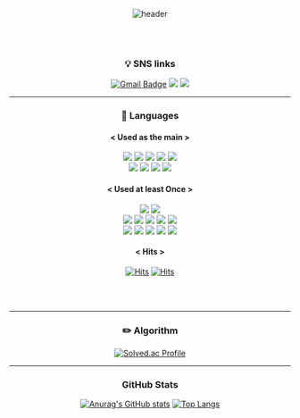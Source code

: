 <div align="center">
 
![header](https://capsule-render.vercel.app/api?type=cylinder&color=0:ffffff,100:ffffff&height=150&section=header&text=Welcome&fontColor=000000&fontSize=60&animation=twinkling&fontAlignY=45&desc=Sheep1sik%20GitHub%20&descAlignY=70)

<br>
<br>

### 💡 SNS links 
[![Gmail Badge](https://img.shields.io/badge/Gmail-D14836?style=flat-square&logo=Gmail&logoColor=white)](mailto:sheep1sik@gmail.com)
<a href="https://www.instagram.com/Sheep1sik/"><img src="https://img.shields.io/badge/Instagram-E4405F?style=flat-square&logo=Instagram&logoColor=white"/></a>
<a href="https://sheep1sik.tistory.com/"><img src="https://img.shields.io/badge/GGoD_Blog-000000?style=flat-square&logo=apple&logoColor=white"/></a>

---

### 📝 Languages 

#### < Used as the main ><br>
<img src="https://img.shields.io/badge/swift-F05138?style=flat-square&logo=swift&logoColor=white"/>
<img src="https://img.shields.io/badge/xcode-147EFB?style=flat-square&logo=xcode&logoColor=white"/>
<img src="https://img.shields.io/badge/Kotlin-7F52FF?style=flat-square&logo=Kotlin&logoColor=white"/>
<img src="https://img.shields.io/badge/Android-3DDC84?style=flat-square&logo=Android&logoColor=white"/>
<img src="https://img.shields.io/badge/AndroidStudio-3DDC84?style=flat-square&logo=AndroidStudio&logoColor=white"/><br>
<img src="https://img.shields.io/badge/C-808080?style=flat-square&logo=C&logoColor=white"/>
<img src="https://img.shields.io/badge/C++-00599C?style=flat-square&logo=cplusplus&logoColor=white"/>
<img src="https://img.shields.io/badge/C%23-99CC00?style=flat-square&logo=Csharp&logoColor=white"/>
<img src="https://img.shields.io/badge/VSCode-007ACC?style=flat-square&logo=visualstudiocode&logoColor=white"/>

#### < Used at least Once ><br>
<img src="https://img.shields.io/badge/swift-F05138?style=flat-square&logo=swift&logoColor=white"/>
<img src="https://img.shields.io/badge/kotlin-7F52FF?style=flat-square&logo=kotlin&logoColor=white"/><br>
<img src="https://img.shields.io/badge/python-3776AB?style=flat-square&logo=python&logoColor=white"/>
<img src="https://img.shields.io/badge/django-092E20?style=flat-square&logo=python&logoColor=white"/>
<img src="https://img.shields.io/badge/C-808080?style=flat-square&logo=C&logoColor=white"/>
<img src="https://img.shields.io/badge/C++-00599C?style=flat-square&logo=cplusplus&logoColor=white"/>
<img src="https://img.shields.io/badge/C%23-99CC00?style=flat-square&logo=Csharp&logoColor=white"/><br>
<img src="https://img.shields.io/badge/Java-000000?style=flat-square&logo=Java&logoColor=white"/>
<img src="https://img.shields.io/badge/javascript-F7DF1E?style=flat-square&logo=javascript&logoColor=white"/>
<img src="https://img.shields.io/badge/jss-F7DF1E?style=flat-square&logo=jss&logoColor=white"/>
<img src="https://img.shields.io/badge/linux-FCC624?style=flat-square&logo=linux&logoColor=white"/>
<img src="https://img.shields.io/badge/mysql-4479A1?style=flat-square&logo=mysql&logoColor=white"/>

#### < Hits ><br>
[![Hits](https://hits.seeyoufarm.com/api/count/incr/badge.svg?url=https%3A%2F%2Fgithub.com%2FSheep1sik&count_bg=%2379C83D&title_bg=%23555555&icon=github.svg&icon_color=%23E7E7E7&title=Git&edge_flat=false)](https://hits.seeyoufarm.com)
[![Hits](https://hits.seeyoufarm.com/api/count/incr/badge.svg?url=https%3A%2F%2Fsheep1sik.tistory.com&count_bg=%23C88E3D&title_bg=%23555555&icon=bloglovin.svg&icon_color=%23E7E7E7&title=log&edge_flat=false)](https://hits.seeyoufarm.com)

<br>
<br>

---

### ✏️ Algorithm
[![Solved.ac Profile](http://mazassumnida.wtf/api/v2/generate_badge?boj=bohg6799)](https://solved.ac/bohg6799/)

---

### GitHub Stats

[![Anurag's GitHub stats](https://github-readme-stats.vercel.app/api?username=Sheep1sik&show_icons=true&title_color=000000&icon_color=7F7F7F&layout=compact&theme=white)](https://github.com/Sheep1sik/github-readme-stats)
[![Top Langs](https://github-readme-stats.vercel.app/api/top-langs/?username=Sheep1sik&langs_count=8&title_color=000000)](https://github.com/Sheep1sik/github-readme-stats)

